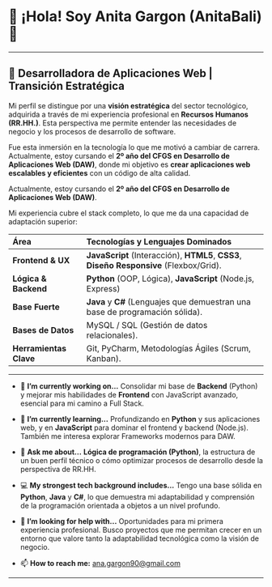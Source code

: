 # 🌟 ¡Hola! Soy Anita Gargon (AnitaBali) 👋

---
## 🎯 Desarrolladora de Aplicaciones Web | Transición Estratégica

Mi perfil se distingue por una **visión estratégica** del sector tecnológico, adquirida a través de mi experiencia profesional en **Recursos Humanos (RR.HH.)**. 
Esta perspectiva me permite entender las necesidades de negocio y los procesos de desarrollo de software.

Fue esta inmersión en la tecnología lo que me motivó a cambiar de carrera. Actualmente, estoy cursando el **2º año del CFGS en Desarrollo de Aplicaciones Web (DAW)**, 
donde mi objetivo es **crear aplicaciones web escalables y eficientes** con un código de alta calidad.

Actualmente, estoy cursando el **2º año del CFGS en Desarrollo de Aplicaciones Web (DAW)**.

Mi experiencia cubre el stack completo, lo que me da una capacidad de adaptación superior:

| Área | Tecnologías y Lenguajes Dominados |
| :--- | :--- |
| **Frontend & UX** | **JavaScript** (Interacción), **HTML5**, **CSS3**, **Diseño Responsive** (Flexbox/Grid). |
| **Lógica & Backend** | **Python** (OOP, Lógica), **JavaScript** (Node.js, Express) |
| **Base Fuerte** | **Java** y **C#** (Lenguajes que demuestran una base de programación sólida). |
| **Bases de Datos** | MySQL / SQL (Gestión de datos relacionales). |
| **Herramientas Clave** | Git, PyCharm, Metodologías Ágiles (Scrum, Kanban). |

---

- 🔭 **I’m currently working on...**
  Consolidar mi base de **Backend** (Python) y mejorar mis habilidades de **Frontend** con JavaScript avanzado, esencial para mi camino a Full Stack.

- 🌱 **I’m currently learning...**
  Profundizando en **Python** y sus aplicaciones web, y en **JavaScript** para dominar el frontend y backend (Node.js). También me interesa explorar Frameworks modernos para DAW.

- 💬 **Ask me about...**
  **Lógica de programación (Python)**, la estructura de un buen perfil técnico o cómo optimizar procesos de desarrollo desde la perspectiva de RR.HH.

- 💻 **My strongest tech background includes...**
  Tengo una base sólida en **Python**, **Java** y **C#**, lo que demuestra mi adaptabilidad y comprensión de la programación orientada a objetos a un nivel profundo.

- 🤔 **I’m looking for help with...**
  Oportunidades para mi primera experiencia profesional. Busco proyectos que me permitan crecer en un entorno que valore tanto la adaptabilidad tecnológica como la visión de negocio.

- 📫 **How to reach me:**
  ana.gargon90@gmail.com

---
